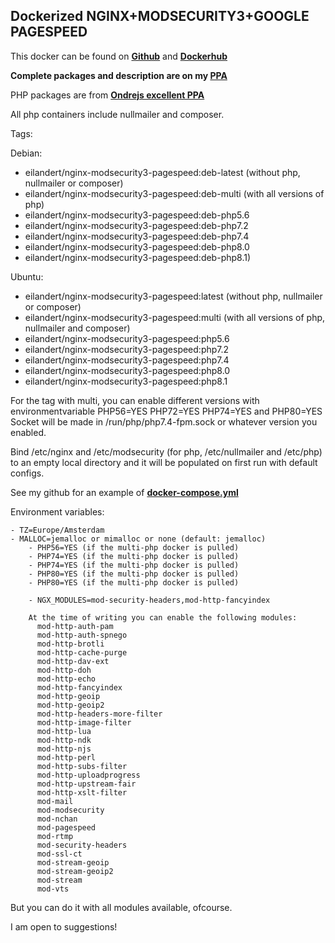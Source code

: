 Dockerized NGINX+MODSECURITY3+GOOGLE PAGESPEED
-
This docker can be found on  **[Github](https://github.com/eilandert/dockerized/tree/master/nginx-proxy-modsecurity-pagespeed)**  and **[Dockerhub](https://hub.docker.com/r/eilandert/nginx-modsecurity3-pagespeed)** 

**Complete packages and description are on my  [PPA](http://deb.paranoid.nl/pages/nginx.html)**

PHP packages are from  **[Ondrejs excellent PPA](https://launchpad.net/~ondrej/+archive/ubuntu/php)**

All php containers include nullmailer and composer.

Tags: 

Debian:
-   eilandert/nginx-modsecurity3-pagespeed:deb-latest (without php, nullmailer or composer)
-   eilandert/nginx-modsecurity3-pagespeed:deb-multi (with all versions of php)
-   eilandert/nginx-modsecurity3-pagespeed:deb-php5.6
-   eilandert/nginx-modsecurity3-pagespeed:deb-php7.2
-   eilandert/nginx-modsecurity3-pagespeed:deb-php7.4
-   eilandert/nginx-modsecurity3-pagespeed:deb-php8.0
-   eilandert/nginx-modsecurity3-pagespeed:deb-php8.1)

Ubuntu:
-   eilandert/nginx-modsecurity3-pagespeed:latest (without php, nullmailer or composer)
-   eilandert/nginx-modsecurity3-pagespeed:multi (with all versions of php, nullmailer and composer)
-   eilandert/nginx-modsecurity3-pagespeed:php5.6 
-   eilandert/nginx-modsecurity3-pagespeed:php7.2 
-   eilandert/nginx-modsecurity3-pagespeed:php7.4 
-   eilandert/nginx-modsecurity3-pagespeed:php8.0
-   eilandert/nginx-modsecurity3-pagespeed:php8.1

For the tag with multi, you can enable different versions with environmentvariable PHP56=YES PHP72=YES PHP74=YES and PHP80=YES 
Socket will be made in /run/php/php7.4-fpm.sock or whatever version you enabled. 

Bind /etc/nginx and /etc/modsecurity (for php, /etc/nullmailer and /etc/php) to an empty local directory and it will be populated on first run with default configs.

See my github for an example of  **[docker-compose.yml](https://github.com/eilandert/dockerized/blob/master/nginx-proxy-modsecurity-pagespeed/docker-compose.yml)**

Environment variables:

	- TZ=Europe/Amsterdam
	- MALLOC=jemalloc or mimalloc or none (default: jemalloc)
        - PHP56=YES (if the multi-php docker is pulled)
        - PHP74=YES (if the multi-php docker is pulled)
        - PHP74=YES (if the multi-php docker is pulled)
        - PHP80=YES (if the multi-php docker is pulled)
        - PHP80=YES (if the multi-php docker is pulled)
 
        - NGX_MODULES=mod-security-headers,mod-http-fancyindex

        At the time of writing you can enable the following modules:
          mod-http-auth-pam
          mod-http-auth-spnego
          mod-http-brotli
          mod-http-cache-purge
          mod-http-dav-ext
          mod-http-doh
          mod-http-echo
          mod-http-fancyindex
          mod-http-geoip
          mod-http-geoip2
          mod-http-headers-more-filter
          mod-http-image-filter
          mod-http-lua
          mod-http-ndk
          mod-http-njs
          mod-http-perl
          mod-http-subs-filter
          mod-http-uploadprogress
          mod-http-upstream-fair
          mod-http-xslt-filter
          mod-mail
          mod-modsecurity
          mod-nchan
          mod-pagespeed
          mod-rtmp
          mod-security-headers
          mod-ssl-ct
          mod-stream-geoip
          mod-stream-geoip2
          mod-stream
          mod-vts

But you can do it with all modules available, ofcourse.

I am open to suggestions!
